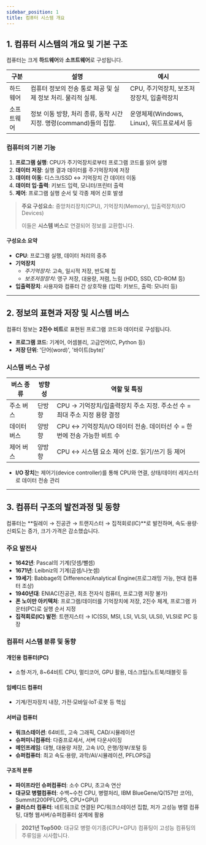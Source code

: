 ```yaml
---
sidebar_position: 1
title: 컴퓨터 시스템 개요
---
```


## 1. 컴퓨터 시스템의 개요 및 기본 구조

컴퓨터는 크게 **하드웨어**와 **소프트웨어**로 구성됩니다.

| 구분       | 설명                                                               | 예시                                      |
| ---------- | ------------------------------------------------------------------ | ----------------------------------------- |
| 하드웨어   | 컴퓨터 정보의 전송 통로 제공 및 실제 정보 처리. 물리적 실체.       | CPU, 주기억장치, 보조저장장치, 입출력장치 |
| 소프트웨어 | 정보 이동 방향, 처리 종류, 동작 시간 지정. 명령(command)들의 집합. | 운영체제(Windows, Linux), 워드프로세서 등 |

### 컴퓨터의 기본 기능

1. **프로그램 실행**: CPU가 주기억장치로부터 프로그램 코드를 읽어 실행
2. **데이터 저장**: 실행 결과 데이터를 주기억장치에 저장
3. **데이터 이동**: 디스크/SSD ↔ 기억장치 간 데이터 이동
4. **데이터 입·출력**: 키보드 입력, 모니터/프린터 출력
5. **제어**: 프로그램 실행 순서 및 각종 제어 신호 발생

> **주요 구성요소**: 중앙처리장치(CPU), 기억장치(Memory), 입출력장치(I/O Devices)
>
> 이들은 **시스템 버스**로 연결되어 정보를 교환합니다.

#### 구성요소 요약

- **CPU**: 프로그램 실행, 데이터 처리의 중추
- **기억장치**
  - _주기억장치_: 고속, 일시적 저장, 반도체 칩
  - _보조저장장치_: 영구 저장, 대용량, 저렴, 느림 (HDD, SSD, CD-ROM 등)
- **입출력장치**: 사용자와 컴퓨터 간 상호작용 (입력: 키보드, 출력: 모니터 등)

---

## 2. 정보의 표현과 저장 및 시스템 버스

컴퓨터 정보는 **2진수 비트**로 표현된 프로그램 코드와 데이터로 구성됩니다.

- **프로그램 코드**: 기계어, 어셈블리, 고급언어(C, Python 등)
- **저장 단위**: '단어(word)', '바이트(byte)'

### 시스템 버스 구성

| 버스 종류   | 방향성 | 역할 및 특징                                                              |
| ----------- | ------ | ------------------------------------------------------------------------- |
| 주소 버스   | 단방향 | CPU → 기억장치/입출력장치 주소 지정. 주소선 수 = 최대 주소 지정 용량 결정 |
| 데이터 버스 | 양방향 | CPU ↔ 기억장치/I/O 데이터 전송. 데이터선 수 = 한 번에 전송 가능한 비트 수 |
| 제어 버스   | 양방향 | CPU ↔ 시스템 요소 제어 신호. 읽기/쓰기 등 제어                            |

- **I/O 장치**는 제어기(device controller)를 통해 CPU와 연결, 상태/데이터 레지스터로 데이터 전송 관리

---

## 3. 컴퓨터 구조의 발전과정 및 동향

컴퓨터는 **릴레이 → 진공관 → 트랜지스터 → 집적회로(IC)**로 발전하며, 속도·용량·신뢰도는 증가, 크기·가격은 감소했습니다.

### 주요 발전사

- **1642년**: Pascal의 기계(덧셈/뺄셈)
- **1671년**: Leibniz의 기계(곱셈/나눗셈)
- **19세기**: Babbage의 Difference/Analytical Engine(프로그래밍 가능, 현대 컴퓨터 조상)
- **1940년대**: ENIAC(진공관, 최초 전자식 컴퓨터, 프로그램 저장 불가)
- **폰 노이만 아키텍처**: 프로그램/데이터를 기억장치에 저장, 2진수 체계, 프로그램 카운터(PC)로 실행 순서 지정
- **집적회로(IC) 발전**: 트랜지스터 → IC(SSI, MSI, LSI, VLSI, ULSI), VLSI로 PC 등장

### 컴퓨터 시스템 분류 및 동향

#### 개인용 컴퓨터(PC)

- 소형·저가, 8~64비트 CPU, 멀티코어, GPU 활용, 데스크탑/노트북/태블릿 등

#### 임베디드 컴퓨터

- 기계/전자장치 내장, 가전·모바일·IoT·로봇 등 핵심

#### 서버급 컴퓨터

- **워크스테이션**: 64비트, 고속 그래픽, CAD/시뮬레이션
- **슈퍼미니컴퓨터**: 다중프로세서, 서버 다운사이징
- **메인프레임**: 대형, 대용량 저장, 고속 I/O, 은행/정부/포털 등
- **슈퍼컴퓨터**: 최고 속도·용량, 과학/AI/시뮬레이션, PFLOPS급

#### 구조적 분류

- **파이프라인 슈퍼컴퓨터**: 소수 CPU, 초고속 연산
- **대규모 병렬컴퓨터**: 수백~수천 CPU, 병렬처리, IBM BlueGene/Q(157만 코어), Summit(200PFLOPS, CPU+GPU)
- **클러스터 컴퓨터**: 네트워크로 연결된 PC/워크스테이션 집합, 저가 고성능 병렬 컴퓨팅, 대형 웹서버/슈퍼컴퓨터 설계에 활용

> **2021년 Top500**: 대규모 병렬·이기종(CPU+GPU) 컴퓨팅이 고성능 컴퓨팅의 주류임을 시사합니다.
